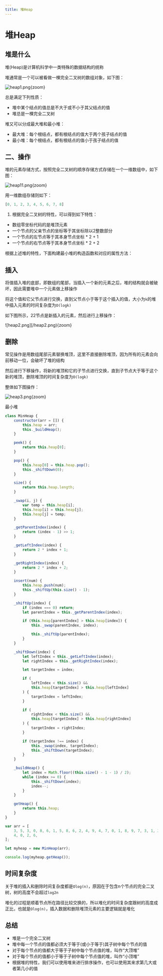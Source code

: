 ```yaml
---
title: 堆Heap
---
```


# 堆Heap

## 堆是什么

堆(Heap)是计算机科学中一类特殊的数据结构的统称

堆通常是一个可以被看做一棵完全二叉树的数组对象，如下图：

![heap1.png](/heap1.png){zoom}

总是满足下列性质：

- 堆中某个结点的值总是不大于或不小于其父结点的值
- 堆总是一棵完全二叉树

堆又可以分成最大堆和最小堆：

- 最大堆：每个根结点，都有根结点的值大于两个孩子结点的值
- 最小堆：每个根结点，都有根结点的值小于孩子结点的值

## **二、操作**

堆的元素存储方式，按照完全二叉树的顺序存储方式存储在一个一维数组中，如下图：

![heap11.png](/heap11.png){zoom}


用一维数组存储则如下：

```jsx
[0, 1, 2, 3, 4, 5, 6, 7, 8]
```

1. 根据完全二叉树的特性，可以得到如下特性：
- 数组零坐标代码的是堆顶元素
- 一个节点的父亲节点的坐标等于其坐标除以2整数部分
- 一个节点的左节点等于其本身节点坐标 * 2 + 1
- 一个节点的右节点等于其本身节点坐标 * 2 + 2

根据上述堆的特性，下面构建最小堆的构造函数和对应的属性方法：

## **插入**

将值插入堆的底部，即数组的尾部，当插入一个新的元素之后，堆的结构就会被破坏，因此需要堆中一个元素做上移操作

将这个值和它父节点进行交换，直到父节点小于等于这个插入的值，大小为`k`的堆中插入元素的时间复杂度为`O(logk)`

如下图所示，22节点是新插入的元素，然后进行上移操作：

![heap2.png][/heap2.png){zoom}

## 删除

常见操作是用数组尾部元素替换堆顶，这里不直接删除堆顶，因为所有的元素会向前移动一位，会破坏了堆的结构

然后进行下移操作，将新的堆顶和它的子节点进行交换，直到子节点大于等于这个新的堆顶，删除堆顶的时间复杂度为`O(logk)`

整体如下图操作：

![heap3.png](/heap3.png){zoom}

最小堆

```jsx
class MinHeap {
	constructor(arr = []) {
		this.heap = arr;
		this._buildHeap();
	}

	peek() {
		return this.heap[0];
	}

	pop() {
		this.heap[0] = this.heap.pop();
		this._shiftDown(0);
	}

	size() {
		return this.heap.length;
	}

	_swap(i, j) {
		var temp = this.heap[i];
		this.heap[i] = this.heap[j];
		this.heap[j] = temp;
	}

	_getParentIndex(index) {
		return (index - 1) >> 1;
	}

	_getLeftIndex(index) {
		return 2 * index + 1;
	}

	_getRightIndex(index) {
		return 2 * index + 2;
	}

	insert(num) {
		this.heap.push(num);
		this._shiftUp(this.size() - 1);
	}

	_shiftUp(index) {
		if (index === 0) return;
		let parentIndex = this._getParentIndex(index);

		if (this.heap[parentIndex] > this.heap[index]) {
			this._swap(parentIndex, index);

			this._shiftUp(parentIndex);
		}
	}

	_shiftDown(index) {
		let leftIndex = this._getLeftIndex(index);
		let rightIndex = this._getRightIndex(index);

		let targetIndex = index;

		if (
			leftIndex < this.size() &&
			this.heap[targetIndex] > this.heap[leftIndex]
		) {
			targetIndex = leftIndex;
		}

		if (
			rightIndex < this.size() &&
			this.heap[targetIndex] > this.heap[rightIndex]
		) {
			targetIndex = rightIndex;
		}

		if (targetIndex !== index) {
			this._swap(index, targetIndex);
			this._shiftDown(targetIndex);
		}
	}

	_buildHeap() {
		let index = Math.floor((this.size() - 1 - 1) / 2);
		while (index >= 0) {
			this._shiftDown(index);
			index--;
		}
	}

	getHeap() {
		return this.heap;
	}
}

var arr = [
	3, 5, 3, 0, 8, 6, 1, 5, 8, 6, 2, 4, 9, 4, 7, 0, 1, 8, 9, 7, 3, 1, 2, 5, 9, 7,
	4, 0, 2, 6,
];

let myheap = new MinHeap(arr);

console.log(myheap.getHeap());
```

## **时间复杂度**

关于堆的插入和删除时间复杂度都是`Olog(n)`，原因在于包含n个节点的完全二叉树，树的高度不会超过`log2n`

堆化的过程是顺着节点所在路径比较交换的，所以堆化的时间复杂度跟树的高度成正比，也就是`Olog(n)`，插入数据和删除堆顶元素的主要逻辑就是堆化

## **总结**

- 堆是一个完全二叉树
- 堆中每一个节点的值都必须大于等于(或小于等于)其子树中每个节点的值
- 对于每个节点的值都大于等于子树中每个节点值的堆，叫作“大顶堆”
- 对于每个节点的值都小于等于子树中每个节点值的堆，叫作“小顶堆”
- 根据堆的特性，我们可以使用堆来进行排序操作，也可以使用其来求第几大或者第几小的值